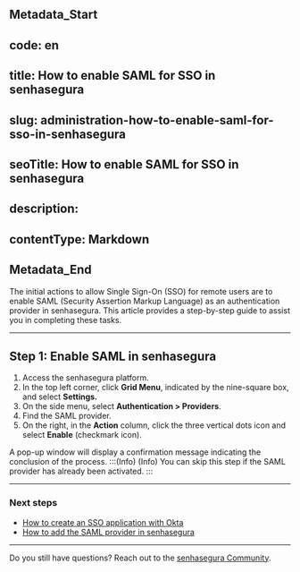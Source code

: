 ## Metadata_Start 
## code: en
## title: How to enable SAML for SSO in senhasegura 
## slug: administration-how-to-enable-saml-for-sso-in-senhasegura 
## seoTitle: How to enable SAML for SSO in senhasegura 
## description:  
## contentType: Markdown 
## Metadata_End
The initial actions to allow Single Sign-On (SSO) for remote users are to enable SAML (Security Assertion Markup Language) as an authentication provider in senhasegura. This article provides a step-by-step guide to assist you in completing these tasks.

* * *
## Step 1: Enable SAML in senhasegura

1. Access the senhasegura platform.
2. In the top left corner, click **Grid Menu**, indicated by the nine-square box, and select **Settings.**
3. On the side menu, select **Authentication > Providers**.
4. Find the SAML provider.
5. On the right, in the **Action** column, click the three vertical dots icon and select **Enable** (checkmark icon).

A pop-up window will display a confirmation message indicating the conclusion of the process.
:::(Info) (Info)
You can skip this step if the SAML provider has already been activated.
:::

* * *
### Next steps

* [How to create an SSO application with Okta](/v3-32/docs/administration-how-to-create-a-saml-application-with-okta)
* [How to add the SAML provider in senhasegura](/v3-32/docs/administration-how-to-add-the-saml-provider-to-senhasegura)

* * *

Do you still have questions? Reach out to the [senhasegura Community](https://community.senhasegura.io/).

